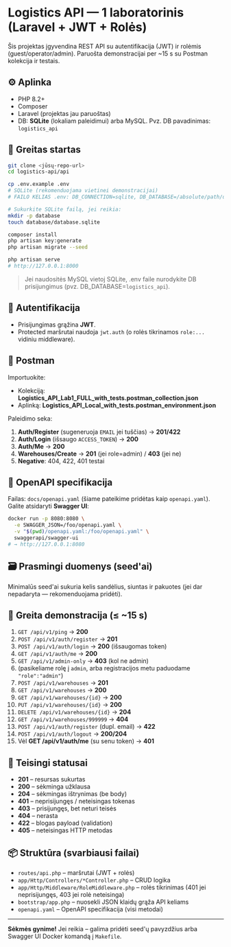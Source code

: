 # Logistics API — 1 laboratorinis (Laravel + JWT + Rolės)

Šis projektas įgyvendina REST API su autentifikacija (JWT) ir rolėmis (guest/operator/admin). Paruošta demonstracijai per ~15 s su Postman kolekcija ir testais.

## ⚙️ Aplinka

- PHP 8.2+
- Composer
- Laravel (projektas jau paruoštas)
- DB: **SQLite** (lokaliam paleidimui) arba MySQL. Pvz. DB pavadinimas: `logistics_api`

## 🚀 Greitas startas

```bash
git clone <jūsų-repo-url>
cd logistics-api/api

cp .env.example .env
# SQLite (rekomenduojama vietinei demonstracijai)
# FAILO KELIAS .env: DB_CONNECTION=sqlite, DB_DATABASE=/absolute/path/database/database.sqlite

# Sukurkite SQLite failą, jei reikia:
mkdir -p database
touch database/database.sqlite

composer install
php artisan key:generate
php artisan migrate --seed

php artisan serve
# http://127.0.0.1:8000
```

> Jei naudositės MySQL vietoj SQLite, .env faile nurodykite DB prisijungimus (pvz. DB_DATABASE=`logistics_api`).

## 🔐 Autentifikacija

- Prisijungimas grąžina **JWT**.
- Protected maršrutai naudoja `jwt.auth` (o rolės tikrinamos `role:...` vidiniu middleware).

## 🧪 Postman

Importuokite:
- Kolekciją: **Logistics_API_Lab1_FULL_with_tests.postman_collection.json**
- Aplinką: **Logistics_API_Local_with_tests.postman_environment.json**

Paleidimo seka:
1. **Auth/Register** (sugeneruoja `EMAIL` jei tuščias) → **201/422**
2. **Auth/Login** (išsaugo `ACCESS_TOKEN`) → **200**
3. **Auth/Me** → **200**
4. **Warehouses/Create** → **201** (jei role=admin) / **403** (jei ne)
5. **Negative**: 404, 422, 401 testai

## 📄 OpenAPI specifikacija

Failas: `docs/openapi.yaml` (šiame pateikime pridėtas kaip `openapi.yaml`).  
Galite atsidaryti **Swagger UI**:
```bash
docker run -p 8080:8080 \
  -e SWAGGER_JSON=/foo/openapi.yaml \
  -v "$(pwd)/openapi.yaml:/foo/openapi.yaml" \
  swaggerapi/swagger-ui
# → http://127.0.0.1:8080
```

## 🗃️ Prasmingi duomenys (seed'ai)

Minimalūs seed'ai sukuria kelis sandėlius, siuntas ir pakuotes (jei dar nepadaryta — rekomenduojama pridėti).

## 🧪 Greita demonstracija (≤ ~15 s)

1. `GET /api/v1/ping` → **200**
2. `POST /api/v1/auth/register` → **201**
3. `POST /api/v1/auth/login` → **200** (išsaugomas token)
4. `GET /api/v1/auth/me` → **200**
5. `GET /api/v1/admin-only` → **403** (kol ne admin)
6. (pasikeliame rolę į `admin`, arba registracijos metu paduodame `"role":"admin"`)
7. `POST /api/v1/warehouses` → **201**
8. `GET /api/v1/warehouses` → **200**
9. `GET /api/v1/warehouses/{id}` → **200**
10. `PUT /api/v1/warehouses/{id}` → **200**
11. `DELETE /api/v1/warehouses/{id}` → **204**
12. `GET /api/v1/warehouses/999999` → **404**
13. `POST /api/v1/auth/register` (dupl. email) → **422**
14. `POST /api/v1/auth/logout` → **200/204**
15. Vėl **GET /api/v1/auth/me** (su senu token) → **401**

## 🔎 Teisingi statusai

- **201** – resursas sukurtas
- **200** – sėkminga užklausa
- **204** – sėkmingas ištrynimas (be body)
- **401** – neprisijungęs / neteisingas tokenas
- **403** – prisijungęs, bet neturi teisės
- **404** – nerasta
- **422** – blogas payload (validation)
- **405** – neteisingas HTTP metodas

## 📦 Struktūra (svarbiausi failai)

- `routes/api.php` – maršrutai (JWT + rolės)
- `app/Http/Controllers/*Controller.php` – CRUD logika
- `app/Http/Middleware/RoleMiddleware.php` – rolės tikrinimas (401 jei neprisijungęs, 403 jei rolė neteisinga)
- `bootstrap/app.php` – nuosekli JSON klaidų grąža API keliams
- `openapi.yaml` – OpenAPI specifikacija (visi metodai)

---

**Sėkmės gynime!** Jei reikia – galima pridėti seed'ų pavyzdžius arba Swagger UI Docker komandą į `Makefile`.

